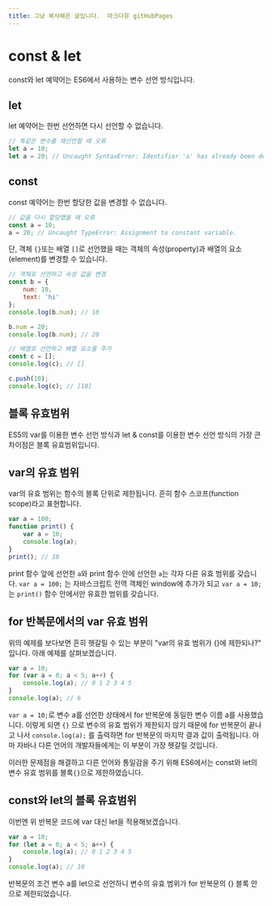 ```yaml
---
title: 그냥 복사해온 글입니다.  마크다운 gitHubPages 
---
```


# const & let

const와 let 예약어는 ES6에서 사용하는 변수 선언 방식입니다.

## let

let 예약어는 한번 선언하면 다시 선언할 수 없습니다.

```js
// 똑같은 변수를 재선언할 때 오류
let a = 10;
let a = 20; // Uncaught SyntaxError: Identifier 'a' has already been declared
```

## const

const 예약어는 한번 할당한 값을 변경할 수 없습니다.

```js
// 값을 다시 할당했을 때 오류
const a = 10;
a = 20; // Uncaught TypeError: Assignment to constant variable.
```

단, 객체 `{}`또는 배열 `[]`로 선언했을 때는 객체의 속성(property)과 배열의 요소(element)를 변경할 수 있습니다.

```js
// 객체로 선언하고 속성 값을 변경
const b = {
    num: 10,
    text: 'hi'
};
console.log(b.num); // 10

b.num = 20;
console.log(b.num); // 20
```

```js
// 배열로 선언하고 배열 요소를 추가
const c = [];
console.log(c); // []

c.push(10);
console.log(c); // [10]
```

## 블록 유효범위

ES5의 var를 이용한 변수 선언 방식과 let & const를 이용한 변수 선언 방식의 가장 큰 차이점은 블록 유효범위입니다.

## var의 유효 범위

var의 유효 범위는 함수의 블록 단위로 제한됩니다. 흔히 함수 스코프(function scope)라고 표현합니다.

```js
var a = 100;
function print() {
    var a = 10;
    console.log(a);
}
print(); // 10
```

print 함수 앞에 선언한 `a`와 print 함수 안에 선언한 `a`는 각자 다른 유효 범위를 갖습니다.
`var a = 100;` 는 자바스크립트 전역 객체인 window에 추가가 되고 `var a = 10;`는 `print()` 함수 안에서만 유효한 범위를 갖습니다.

## for 반복문에서의 var 유효 범위

위의 예제를 보다보면 흔히 헷갈릴 수 있는 부분이 "var의 유효 범위가 {}에 제한되나?" 입니다. 아래 예제를 살펴보겠습니다.

```js
var a = 10;
for (var a = 0; a < 5; a++) {
    console.log(a); // 0 1 2 3 4 5
}
console.log(a); // 6
```

`var a = 10;`로 변수 a를 선언한 상태에서 for 반복문에 동일한 변수 이름 a를 사용했습니다. 이렇게 되면 `{}` 으로 변수의 유효 범위가 제한되지 않기 때문에 for 반복문이 끝나고 나서 `console.log(a);` 를 출력하면 for 반복문의 마지막 결과 값이 출력됩니다. 아마 자바나 다른 언어의 개발자들에게는 이 부분이 가장 헷갈릴 것입니다.

이러한 문제점을 해결하고 다른 언어와 통일감을 주기 위해 ES6에서는 const와 let의 변수 유효 범위를 블록`{}`으로 제한하였습니다.

## const와 let의 블록 유효범위

이번엔 위 반복문 코드에 var 대신 let을 적용해보겠습니다.

```js
var a = 10;
for (let a = 0; a < 5; a++) {
    console.log(a); // 0 1 2 3 4 5
}
console.log(a); // 10
```

반복문의 조건 변수 a를 let으로 선언하니 변수의 유효 범위가 for 반복문의 {} 블록 안으로 제한되었습니다.
